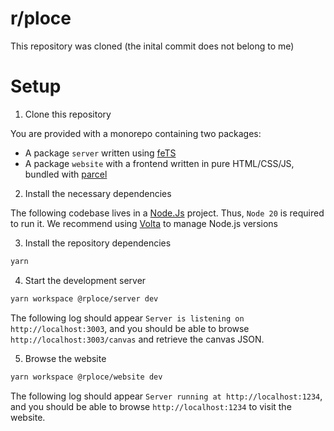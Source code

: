 # r/ploce

This repository was cloned (the inital commit does not belong to me)

# Setup

1. Clone this repository

You are provided with a monorepo containing two packages:

- A package `server` written using [feTS](https://the-guild.dev/openapi/fets)
- A package `website` with a frontend written in pure HTML/CSS/JS, bundled with [parcel](https://parceljs.org/)

2. Install the necessary dependencies

The following codebase lives in a [Node.Js](https://nodejs.org) project. Thus, `Node 20` is required to run it. We recommend using [Volta](https://volta.sh/) to manage Node.js versions

3. Install the repository dependencies

```sh
yarn
```

4. Start the development server

```sh
yarn workspace @rploce/server dev
```

The following log should appear `Server is listening on http://localhost:3003`, and you should be able to browse `http://localhost:3003/canvas` and retrieve the canvas JSON.

5. Browse the website

```sh
yarn workspace @rploce/website dev
```

The following log should appear `Server running at http://localhost:1234`, and you should be able to browse `http://localhost:1234` to visit the website.
